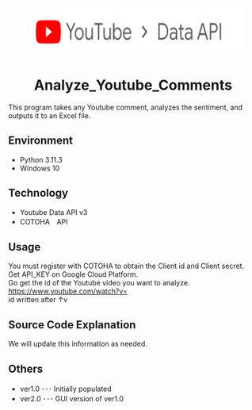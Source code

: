 <p align="center">
  <a href="https://developers.google.com/youtube/v3?hl=ja" rel="noopener" target="_blank"><img width="450" height="100"src="/youtube data api v3.png" alt="youtube data api v3 logo"></a>

</p>




<h1 align="center">Analyze_Youtube_Comments</h1>

This program takes any Youtube comment, analyzes the sentiment, and outputs it to an Excel file.

## Environment
- Python 3.11.3
- Windows 10

## Technology
- Youtube Data API v3  
- COTOHA　API

## Usage
You must register with COTOHA to obtain the Client id and Client secret.  
Get API_KEY on Google Cloud Platform.  
Go get the id of the Youtube video you want to analyze.  
https://www.youtube.com/watch?v=  
id written after ↑v           


## Source Code Explanation
We will update this information as needed.


## Others
- ver1.0 ･･･ Initially populated
- ver2.0 ･･･ GUI version of ver1.0
